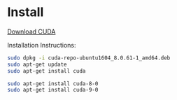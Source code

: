 
# Install

[Download CUDA](https://developer.nvidia.com/)

Installation Instructions:

```sh
sudo dpkg -i cuda-repo-ubuntu1604_8.0.61-1_amd64.deb
sudo apt-get update
sudo apt-get install cuda
```


```bash
sudo apt-get install cuda-8-0
sudo apt-get install cuda-9-0
```
